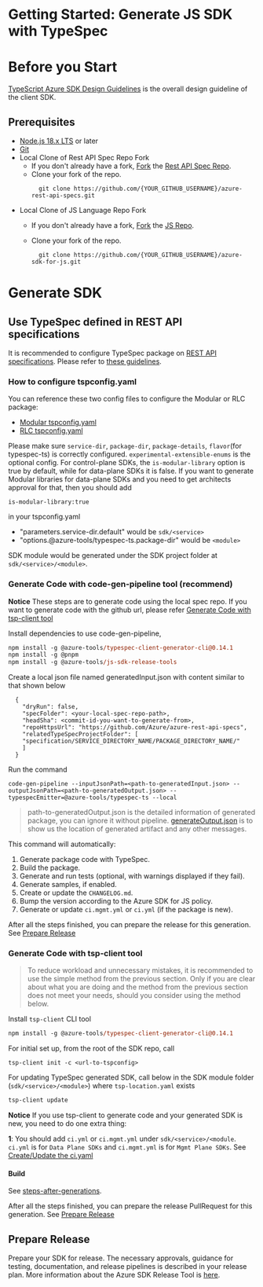 Getting Started: Generate JS SDK with TypeSpec
===========================================================================


# Before you Start

[TypeScript Azure SDK Design Guidelines](https://azure.github.io/azure-sdk/typescript_introduction.html) is the overall design guideline of the client SDK.

## Prerequisites

- [Node.js 18.x LTS](https://nodejs.org/en/download) or later
- [Git](https://git-scm.com/downloads)
- Local Clone of Rest API Spec Repo Fork
  - If you don't already have a fork, [Fork](https://docs.github.com/en/pull-requests/collaborating-with-pull-requests/working-with-forks/fork-a-repo#forking-a-repository) the [Rest API Spec Repo](https://github.com/Azure/azure-rest-api-specs).
  - Clone your fork of the repo.
    ```
      git clone https://github.com/{YOUR_GITHUB_USERNAME}/azure-rest-api-specs.git
    ```
- Local Clone of JS Language Repo Fork
  - If you don't already have a fork, [Fork](https://docs.github.com/en/pull-requests/collaborating-with-pull-requests/working-with-forks/fork-a-repo#forking-a-repository) the [JS Repo](https://github.com/Azure/azure-sdk-for-js).
  - Clone your fork of the repo.

    ```
      git clone https://github.com/{YOUR_GITHUB_USERNAME}/azure-sdk-for-js.git
    ```


# Generate SDK

## Use TypeSpec defined in REST API specifications

It is recommended to configure TypeSpec package on [REST API specifications](https://github.com/Azure/azure-rest-api-specs). Please refer to [these guidelines](https://github.com/Azure/azure-rest-api-specs/blob/main/documentation/typespec-structure-guidelines.md).

### How to configure tspconfig.yaml
You can reference these two config files to configure the Modular or RLC package:
- [Modular tspconfig.yaml](https://github.com/Azure/azure-rest-api-specs/blob/main/specification/contosowidgetmanager/Contoso.Management/tspconfig.yaml)
- [RLC tspconfig.yaml](https://github.com/Azure/azure-rest-api-specs/blob/main/specification/contosowidgetmanager/Contoso.WidgetManager/tspconfig.yaml)

Please make sure `service-dir`, `package-dir`, `package-details`, `flavor`(for typespec-ts) is correctly configured. `experimental-extensible-enums` is the optional config.
For control-plane SDKs, the `is-modular-library` option is true by default, while for data-plane SDKs it is false. If you want to generate Modular libraries for data-plane SDKs and you need to get architects approval for that, then you should add
```
is-modular-library:true
```
in your tspconfig.yaml


- "parameters.service-dir.default" would be `sdk/<service>`
- "options.@azure-tools/typespec-ts.package-dir" would be `<module>`

SDK module would be generated under the SDK project folder at `sdk/<service>/<module>`.

### Generate Code with code-gen-pipeline tool (recommend)
**Notice** These steps are to generate code using the local spec repo. If you want to generate code with the github url, please refer [Generate Code with tsp-client tool](#generate-code-with-tsp-client-tool)

Install dependencies to use code-gen-pipeline,  
```ps
npm install -g @azure-tools/typespec-client-generator-cli@0.14.1
npm install -g @pnpm
npm install -g @azure-tools/js-sdk-release-tools
```

Create a local json file named generatedInput.json with content similar to that shown below
```
  {
    "dryRun": false,
    "specFolder": <your-local-spec-repo-path>,
    "headSha": <commit-id-you-want-to-generate-from>,
    "repoHttpsUrl": "https://github.com/Azure/azure-rest-api-specs",
    "relatedTypeSpecProjectFolder": [
    "specification/SERVICE_DIRECTORY_NAME/PACKAGE_DIRECTORY_NAME/"
    ]
  }
```

Run the command
```
code-gen-pipeline --inputJsonPath=<path-to-generatedInput.json> --outputJsonPath=<path-to-generatedOutput.json> --typespecEmitter=@azure-tools/typespec-ts --local
```

> path-to-generatedOutput.json is the detailed information of generated package, you can ignore it without pipeline. [generateOutput.json](https://github.com/Azure/azure-rest-api-specs/blob/main/documentation/sdkautomation/GenerateOutputSchema.json) is to show us the location of generated artifact and any other messages.

This command will automatically:
1. Generate package code with TypeSpec.
2. Build the package.
3. Generate and run tests (optional, with warnings displayed if they fail).
4. Generate samples, if enabled.
5. Create or update the `CHANGELOG.md`.
6. Bump the version according to the Azure SDK for JS policy.
7. Generate or update `ci.mgmt.yml` or `ci.yml` (if the package is new).


After all the steps finished, you can prepare the release for this generation. See [Prepare Release](#prepare-release)

### Generate Code with tsp-client tool
> To reduce workload and unnecessary mistakes, it is recommended to use the simple method from the previous section. Only if you are clear about what you are doing and the method from the previous section does not meet your needs, should you consider using the method below.

Install `tsp-client` CLI tool

```ps
npm install -g @azure-tools/typespec-client-generator-cli@0.14.1
```

For initial set up, from the root of the SDK repo, call

```
tsp-client init -c <url-to-tspconfig>
```

For updating TypeSpec generated SDK, call below in the SDK module folder (`sdk/<service>/<module>`) where `tsp-location.yaml` exists

```ps
tsp-client update
```

**Notice**
If you use tsp-client to generate code and your generated SDK is new, you need to do one extra thing:


**1**: You should add `ci.yml` or `ci.mgmt.yml` under `sdk/<service>/<module`. `ci.yml` is for `Data Plane SDKs` and `ci.mgmt.yml` is for `Mgmt Plane SDKs`. See [Create/Update the ci.yaml](https://github.com/Azure/azure-sdk-for-js/blob/main/documentation/steps-after-generations.md#createupdate-the-ciyaml)

#### Build

See [steps-after-generations](https://github.com/Azure/azure-sdk-for-js/blob/main/documentation/steps-after-generations.md).

After all the steps finished, you can prepare the release PullRequest for this generation. See [Prepare Release](#prepare-release)

## Prepare Release

Prepare your SDK for release. The necessary approvals, guidance for testing, documentation, and release pipelines is described in your release plan. More information about the Azure SDK Release Tool is [here](https://eng.ms/docs/products/azure-developer-experience/plan/release-plan).
